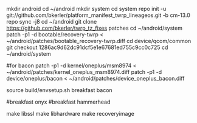 mkdir android
cd ~/android
mkdir system
cd system
repo init -u git://github.com/bkerler/platform_manifest_twrp_lineageos.git -b cm-13.0
repo sync -j8
cd ~/android
git clone https://github.com/bkerler/twrp_tz_fixes patches
cd ~/android/system
patch -p1 -d bootable/recovery-twrp < ~/android/patches/bootable_recovery-twrp.diff
cd device/qcom/common
git checkout 1286ac9d62dc91dcf5e1e67681ed755c9cc0c725
cd ~/android/system

#for bacon
patch -p1 -d kernel/oneplus/msm8974 < ~/android/patches/kernel_oneplus_msm8974.diff
patch -p1 -d device/oneplus/bacon < ~/android/patches/device_oneplus_bacon.diff

source build/envsetup.sh
breakfast bacon

#breakfast onyx
#breakfast hammerhead

make libssl
make libhardware
make recoveryimage
